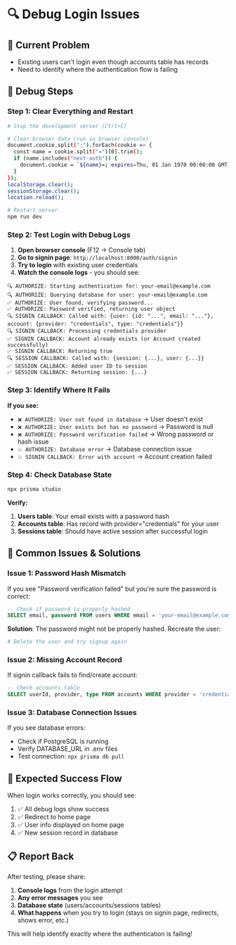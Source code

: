 # 🔍 Debug Login Issues

## 🚨 **Current Problem**
- Existing users can't login even though accounts table has records
- Need to identify where the authentication flow is failing

## 🧪 **Debug Steps**

### **Step 1: Clear Everything and Restart**
```bash
# Stop the development server (Ctrl+C)

# Clear browser data (run in browser console)
document.cookie.split(";").forEach(cookie => {
  const name = cookie.split("=")[0].trim();
  if (name.includes("next-auth")) {
    document.cookie = `${name}=; expires=Thu, 01 Jan 1970 00:00:00 GMT; path=/`;
  }
});
localStorage.clear();
sessionStorage.clear();
location.reload();

# Restart server
npm run dev
```

### **Step 2: Test Login with Debug Logs**
1. **Open browser console** (F12 → Console tab)
2. **Go to signin page**: `http://localhost:8000/auth/signin`
3. **Try to login** with existing user credentials
4. **Watch the console logs** - you should see:

```
🔍 AUTHORIZE: Starting authentication for: your-email@example.com
🔍 AUTHORIZE: Querying database for user: your-email@example.com
✅ AUTHORIZE: User found, verifying password...
✅ AUTHORIZE: Password verified, returning user object
🔍 SIGNIN CALLBACK: Called with: {user: {id: "...", email: "..."}, account: {provider: "credentials", type: "credentials"}}
🔍 SIGNIN CALLBACK: Processing credentials provider
✅ SIGNIN CALLBACK: Account already exists (or Account created successfully)
✅ SIGNIN CALLBACK: Returning true
🔍 SESSION CALLBACK: Called with: {session: {...}, user: {...}}
✅ SESSION CALLBACK: Added user ID to session
✅ SESSION CALLBACK: Returning session: {...}
```

### **Step 3: Identify Where It Fails**

**If you see:**
- `❌ AUTHORIZE: User not found in database` → User doesn't exist
- `❌ AUTHORIZE: User exists but has no password` → Password is null
- `❌ AUTHORIZE: Password verification failed` → Wrong password or hash issue
- `💥 AUTHORIZE: Database error` → Database connection issue
- `💥 SIGNIN CALLBACK: Error with account` → Account creation failed

### **Step 4: Check Database State**
```bash
npx prisma studio
```

**Verify:**
1. **Users table**: Your email exists with a password hash
2. **Accounts table**: Has record with provider="credentials" for your user
3. **Sessions table**: Should have active session after successful login

## 🔧 **Common Issues & Solutions**

### **Issue 1: Password Hash Mismatch**
If you see "Password verification failed" but you're sure the password is correct:

```sql
-- Check if password is properly hashed
SELECT email, password FROM users WHERE email = 'your-email@example.com';
```

**Solution**: The password might not be properly hashed. Recreate the user:
```bash
# Delete the user and try signup again
```

### **Issue 2: Missing Account Record**
If signin callback fails to find/create account:

```sql
-- Check accounts table
SELECT userId, provider, type FROM accounts WHERE provider = 'credentials';
```

### **Issue 3: Database Connection Issues**
If you see database errors:
- Check if PostgreSQL is running
- Verify DATABASE_URL in .env files
- Test connection: `npx prisma db pull`

## 🎯 **Expected Success Flow**

When login works correctly, you should see:
1. ✅ All debug logs show success
2. ✅ Redirect to home page
3. ✅ User info displayed on home page
4. ✅ New session record in database

## 📋 **Report Back**

After testing, please share:
1. **Console logs** from the login attempt
2. **Any error messages** you see
3. **Database state** (users/accounts/sessions tables)
4. **What happens** when you try to login (stays on signin page, redirects, shows error, etc.)

This will help identify exactly where the authentication is failing!
